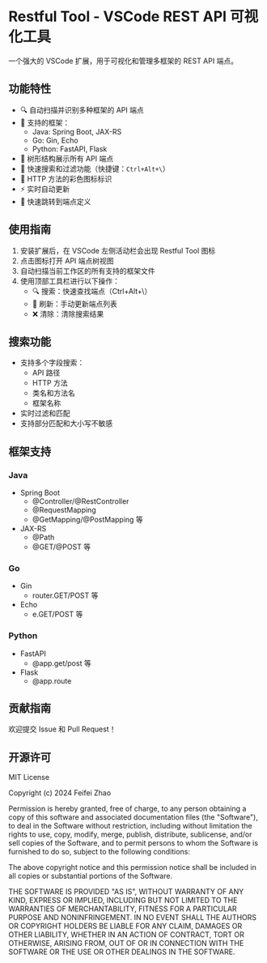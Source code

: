 # Restful Tool - VSCode REST API 可视化工具

一个强大的 VSCode 扩展，用于可视化和管理多框架的 REST API 端点。

## 功能特性

- 🔍 自动扫描并识别多种框架的 API 端点
- 📝 支持的框架：
  - Java: Spring Boot, JAX-RS
  - Go: Gin, Echo
  - Python: FastAPI, Flask
- 🌲 树形结构展示所有 API 端点
- 🔎 快速搜索和过滤功能（快捷键：`Ctrl+Alt+\`）
- 🎨 HTTP 方法的彩色图标标识
- ⚡ 实时自动更新
- 🔗 快速跳转到端点定义

## 使用指南

1. 安装扩展后，在 VSCode 左侧活动栏会出现 Restful Tool 图标
2. 点击图标打开 API 端点树视图
3. 自动扫描当前工作区的所有支持的框架文件
4. 使用顶部工具栏进行以下操作：
   - 🔍 搜索：快速查找端点（Ctrl+Alt+\）
   - 🔄 刷新：手动更新端点列表
   - ❌ 清除：清除搜索结果

## 搜索功能

- 支持多个字段搜索：
  - API 路径
  - HTTP 方法
  - 类名和方法名
  - 框架名称
- 实时过滤和匹配
- 支持部分匹配和大小写不敏感

## 框架支持

### Java
- Spring Boot
  - @Controller/@RestController
  - @RequestMapping
  - @GetMapping/@PostMapping 等
- JAX-RS
  - @Path
  - @GET/@POST 等

### Go
- Gin
  - router.GET/POST 等
- Echo
  - e.GET/POST 等

### Python
- FastAPI
  - @app.get/post 等
- Flask
  - @app.route

## 贡献指南

欢迎提交 Issue 和 Pull Request！

## 开源许可

MIT License

Copyright (c) 2024 Feifei Zhao

Permission is hereby granted, free of charge, to any person obtaining a copy
of this software and associated documentation files (the "Software"), to deal
in the Software without restriction, including without limitation the rights
to use, copy, modify, merge, publish, distribute, sublicense, and/or sell
copies of the Software, and to permit persons to whom the Software is
furnished to do so, subject to the following conditions:

The above copyright notice and this permission notice shall be included in all
copies or substantial portions of the Software.

THE SOFTWARE IS PROVIDED "AS IS", WITHOUT WARRANTY OF ANY KIND, EXPRESS OR
IMPLIED, INCLUDING BUT NOT LIMITED TO THE WARRANTIES OF MERCHANTABILITY,
FITNESS FOR A PARTICULAR PURPOSE AND NONINFRINGEMENT. IN NO EVENT SHALL THE
AUTHORS OR COPYRIGHT HOLDERS BE LIABLE FOR ANY CLAIM, DAMAGES OR OTHER
LIABILITY, WHETHER IN AN ACTION OF CONTRACT, TORT OR OTHERWISE, ARISING FROM,
OUT OF OR IN CONNECTION WITH THE SOFTWARE OR THE USE OR OTHER DEALINGS IN THE
SOFTWARE.